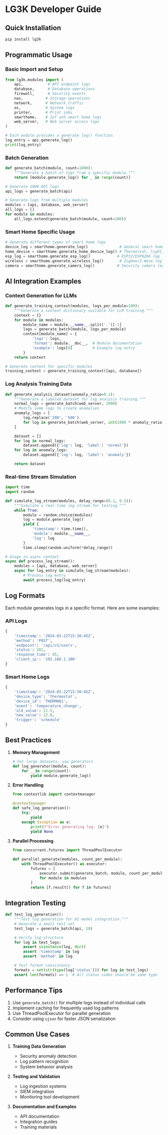 # LG3K Developer Guide

## Quick Installation

```bash
pip install lg3k
```

## Programmatic Usage

### Basic Import and Setup

```python
from lg3k.modules import (
    api,           # API endpoint logs
    database,      # Database operations
    firewall,      # Security events
    nas,          # Storage operations
    network,      # Network traffic
    os,           # System logs
    printer,      # Print jobs
    smarthome,    # IoT and smart home logs
    web_server,   # Web server access logs
)

# Each module provides a generate_log() function
log_entry = api.generate_log()
print(log_entry)
```

### Batch Generation

```python
def generate_batch(module, count=1000):
    """Generate a batch of logs from a specific module."""
    return [module.generate_log() for _ in range(count)]

# Generate 1000 API logs
api_logs = generate_batch(api)

# Generate logs from multiple modules
modules = [api, database, web_server]
all_logs = []
for module in modules:
    all_logs.extend(generate_batch(module, count=100))
```

### Smart Home Specific Usage

```python
# Generate different types of smart home logs
device_log = smarthome.generate_log()              # General smart home log
home_device = smarthome.generate_home_device_log() # Thermostat, light, sensor
esp_log = smarthome.generate_esp_log()            # ESP32/ESP8266 log
wireless = smarthome.generate_wireless_log()       # Zigbee/Z-Wave log
camera = smarthome.generate_camera_log()          # Security camera log
```

## AI Integration Examples

### Context Generation for LLMs

```python
def generate_training_context(modules, logs_per_module=100):
    """Generate a context dictionary suitable for LLM training."""
    context = {}
    for module in modules:
        module_name = module.__name__.split('.')[-1]
        logs = generate_batch(module, logs_per_module)
        context[module_name] = {
            'logs': logs,
            'format': module.__doc__,  # Module documentation
            'example': logs[0]         # Example log entry
        }
    return context

# Generate context for specific modules
training_context = generate_training_context([api, database])
```

### Log Analysis Training Data

```python
def generate_analysis_dataset(anomaly_ratio=0.1):
    """Generate a labeled dataset for log analysis training."""
    normal_logs = generate_batch(web_server, 1000)
    # Modify some logs to create anomalies
    anomaly_logs = [
        log.replace('200', '500')
        for log in generate_batch(web_server, int(1000 * anomaly_ratio))
    ]

    dataset = []
    for log in normal_logs:
        dataset.append({'log': log, 'label': 'normal'})
    for log in anomaly_logs:
        dataset.append({'log': log, 'label': 'anomaly'})

    return dataset
```

### Real-time Stream Simulation

```python
import time
import random

def simulate_log_stream(modules, delay_range=(0.1, 0.5)):
    """Simulate a real-time log stream for testing."""
    while True:
        module = random.choice(modules)
        log = module.generate_log()
        yield {
            'timestamp': time.time(),
            'module': module.__name__,
            'log': log
        }
        time.sleep(random.uniform(*delay_range))

# Usage in async context
async def process_log_stream():
    modules = [api, database, web_server]
    async for log_entry in simulate_log_stream(modules):
        # Process log entry
        await process_log(log_entry)
```

## Log Formats

Each module generates logs in a specific format. Here are some examples:

### API Logs
```python
{
    'timestamp': '2024-03-22T15:30:45Z',
    'method': 'POST',
    'endpoint': '/api/v1/users',
    'status': 201,
    'response_time': 45,
    'client_ip': '192.168.1.100'
}
```

### Smart Home Logs
```python
{
    'timestamp': '2024-03-22T15:30:45Z',
    'device_type': 'thermostat',
    'device_id': 'THERM001',
    'event': 'temperature_change',
    'old_value': 21.5,
    'new_value': 22.0,
    'trigger': 'schedule'
}
```

## Best Practices

1. **Memory Management**
   ```python
   # For large datasets, use generators
   def log_generator(module, count):
       for _ in range(count):
           yield module.generate_log()
   ```

2. **Error Handling**
   ```python
   from contextlib import contextmanager

   @contextmanager
   def safe_log_generation():
       try:
           yield
       except Exception as e:
           print(f"Error generating log: {e}")
           yield None
   ```

3. **Parallel Processing**
   ```python
   from concurrent.futures import ThreadPoolExecutor

   def parallel_generate(modules, count_per_module):
       with ThreadPoolExecutor() as executor:
           futures = [
               executor.submit(generate_batch, module, count_per_module)
               for module in modules
           ]
           return [f.result() for f in futures]
   ```

## Integration Testing

```python
def test_log_generation():
    """Test log generation for AI model integration."""
    # Generate a small test set
    test_logs = generate_batch(api, 10)

    # Verify log structure
    for log in test_logs:
        assert isinstance(log, dict)
        assert 'timestamp' in log
        assert 'method' in log

    # Test format consistency
    formats = set(str(type(log['status'])) for log in test_logs)
    assert len(formats) == 1  # All status codes should be same type
```

## Performance Tips

1. Use `generate_batch()` for multiple logs instead of individual calls
2. Implement caching for frequently used log patterns
3. Use ThreadPoolExecutor for parallel generation
4. Consider using `ujson` for faster JSON serialization

## Common Use Cases

1. **Training Data Generation**
   - Security anomaly detection
   - Log pattern recognition
   - System behavior analysis

2. **Testing and Validation**
   - Log ingestion systems
   - SIEM integration
   - Monitoring tool development

3. **Documentation and Examples**
   - API documentation
   - Integration guides
   - Training materials

